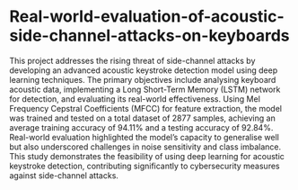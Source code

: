 # Real-world-evaluation-of-acoustic-side-channel-attacks-on-keyboards
This project addresses the rising threat of side-channel attacks by developing an advanced acoustic keystroke detection model using deep learning techniques. The primary objectives include analysing keyboard acoustic data, implementing a Long Short-Term Memory (LSTM) network for detection, and evaluating its real-world effectiveness. Using Mel Frequency Cepstral Coefficients (MFCC) for feature extraction, the model was trained and tested on a total dataset of 2877 samples, achieving an average training accuracy of 94.11% and a testing accuracy of 92.84%. Real-world evaluation highlighted the model’s capacity to generalise well but also underscored challenges in noise sensitivity and class imbalance. This study demonstrates the feasibility of using deep learning for acoustic keystroke detection, contributing significantly to cybersecurity measures against side-channel attacks.
